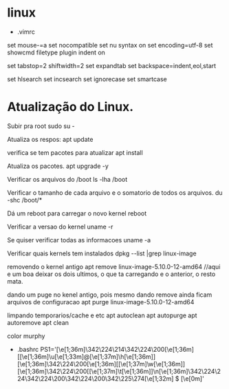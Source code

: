 # linux

- .vimrc

set mouse-=a
set nocompatible
set nu
syntax on
set encoding=utf-8
set showcmd
filetype plugin indent on

set tabstop=2 shiftwidth=2
set expandtab
set backspace=indent,eol,start

set hlsearch
set incsearch
set ignorecase
set smartcase


# Atualização do Linux. 

Subir pra root
sudo su -

Atualiza os respos:
apt update

verifica se tem pacotes para atualizar
apt install

Atualiza os pacotes. 
apt upgrade -y 

Verificar os arquivos do /boot
ls -lha /boot

Verificar o tamanho de cada arquivo e o somatorio de todos os arquivos.
du -shc /boot/*

Dá um reboot para carregar o novo kernel
reboot 

Verificar a versao do kernel
uname -r

Se quiser verificar todas as informacoes
uname -a

Verificar quais kernels tem instalados
dpkg --list |grep linux-image

removendo o kernel antigo
apt remove linux-image-5.10.0-12-amd64     //aqui e um boa deixar os dois ultimos, o que ta carregando e o anterior, o resto mata. 

dando um puge no kenel antigo, pois mesmo dando remove ainda ficam arquivos de configuracao
apt purge linux-image-5.10.0-12-amd64

limpando temporarios/cache e etc
apt autoclean 
apt autopurge
apt autoremove
apt clean


color murphy


- .bashrc
PS1='\[\e[1;36m\]\342\224\214\342\224\200\[\e[1;36m\][\[\e[1;36m\]\u\[\e[1;33m\]@\[\e[1;37m\]\h\[\e[1;36m\]]\[\e[1;36m\]\342\224\200\[\e[1;36m\][\[\e[1;37m\]\w\[\e[1;36m\]]\[\e[1;36m\]\342\224\200[\[\e[1;37m\]\t\[\e[1;36m\]]\n\[\e[1;36m\]\342\224\224\342\224\200\342\224\200\342\225\274\[\e[1;32m\] \$ \[\e[0m\]'
